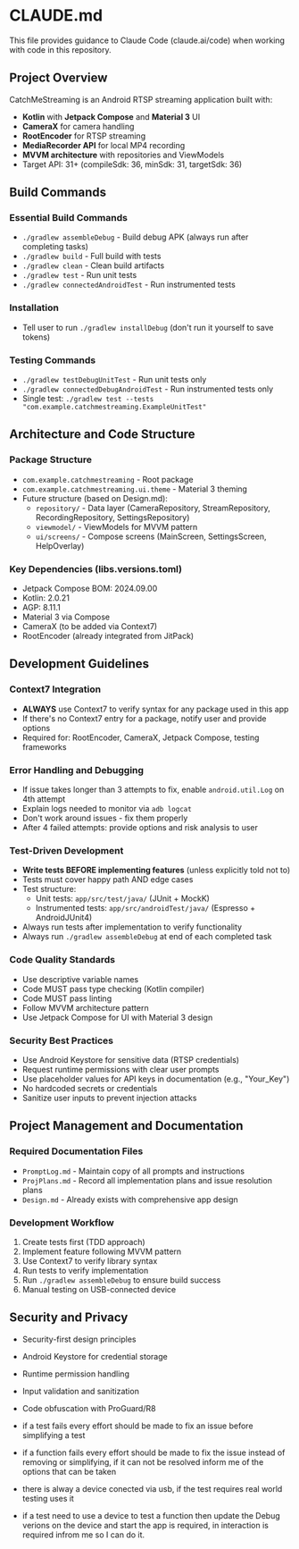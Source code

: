 # CLAUDE.md

This file provides guidance to Claude Code (claude.ai/code) when working with code in this repository.

## Project Overview

CatchMeStreaming is an Android RTSP streaming application built with:
- **Kotlin** with **Jetpack Compose** and **Material 3** UI
- **CameraX** for camera handling
- **RootEncoder** for RTSP streaming
- **MediaRecorder API** for local MP4 recording
- **MVVM architecture** with repositories and ViewModels
- Target API: 31+ (compileSdk: 36, minSdk: 31, targetSdk: 36)

## Build Commands

### Essential Build Commands
- `./gradlew assembleDebug` - Build debug APK (always run after completing tasks)
- `./gradlew build` - Full build with tests
- `./gradlew clean` - Clean build artifacts
- `./gradlew test` - Run unit tests
- `./gradlew connectedAndroidTest` - Run instrumented tests

### Installation
- Tell user to run `./gradlew installDebug` (don't run it yourself to save tokens)

### Testing Commands
- `./gradlew testDebugUnitTest` - Run unit tests only
- `./gradlew connectedDebugAndroidTest` - Run instrumented tests only
- Single test: `./gradlew test --tests "com.example.catchmestreaming.ExampleUnitTest"`

## Architecture and Code Structure

### Package Structure
- `com.example.catchmestreaming` - Root package
- `com.example.catchmestreaming.ui.theme` - Material 3 theming
- Future structure (based on Design.md):
  - `repository/` - Data layer (CameraRepository, StreamRepository, RecordingRepository, SettingsRepository)
  - `viewmodel/` - ViewModels for MVVM pattern
  - `ui/screens/` - Compose screens (MainScreen, SettingsScreen, HelpOverlay)

### Key Dependencies (libs.versions.toml)
- Jetpack Compose BOM: 2024.09.00
- Kotlin: 2.0.21
- AGP: 8.11.1
- Material 3 via Compose
- CameraX (to be added via Context7)
- RootEncoder (already integrated from JitPack)

## Development Guidelines

### Context7 Integration
- **ALWAYS** use Context7 to verify syntax for any package used in this app
- If there's no Context7 entry for a package, notify user and provide options
- Required for: RootEncoder, CameraX, Jetpack Compose, testing frameworks

### Error Handling and Debugging
- If issue takes longer than 3 attempts to fix, enable `android.util.Log` on 4th attempt
- Explain logs needed to monitor via `adb logcat`
- Don't work around issues - fix them properly
- After 4 failed attempts: provide options and risk analysis to user

### Test-Driven Development
- **Write tests BEFORE implementing features** (unless explicitly told not to)
- Tests must cover happy path AND edge cases
- Test structure:
  - Unit tests: `app/src/test/java/` (JUnit + MockK)
  - Instrumented tests: `app/src/androidTest/java/` (Espresso + AndroidJUnit4)
- Always run tests after implementation to verify functionality
- Always run `./gradlew assembleDebug` at end of each completed task

### Code Quality Standards
- Use descriptive variable names
- Code MUST pass type checking (Kotlin compiler)
- Code MUST pass linting
- Follow MVVM architecture pattern
- Use Jetpack Compose for UI with Material 3 design

### Security Best Practices
- Use Android Keystore for sensitive data (RTSP credentials)
- Request runtime permissions with clear user prompts
- Use placeholder values for API keys in documentation (e.g., "Your_Key")
- No hardcoded secrets or credentials
- Sanitize user inputs to prevent injection attacks

## Project Management and Documentation

### Required Documentation Files
- `PromptLog.md` - Maintain copy of all prompts and instructions
- `ProjPlans.md` - Record all implementation plans and issue resolution plans
- `Design.md` - Already exists with comprehensive app design

### Development Workflow
1. Create tests first (TDD approach)
2. Implement feature following MVVM pattern
3. Use Context7 to verify library syntax
4. Run tests to verify implementation
5. Run `./gradlew assembleDebug` to ensure build success
6. Manual testing on USB-connected device

## Security and Privacy
- Security-first design principles
- Android Keystore for credential storage
- Runtime permission handling
- Input validation and sanitization
- Code obfuscation with ProGuard/R8 

- if a test fails every effort should be made to fix an issue before simplifying a test
- if a function fails every effort should be made to fix the issue instead of removing or simplifying, if it can not be resolved inform me of the options that can be taken
- there is alway a device conected via usb, if the test requires real world testing uses it
- if a test need to use a device to test a function then update the Debug verions on the device and start the app is required, in interaction is required infrom me so I can do it.
